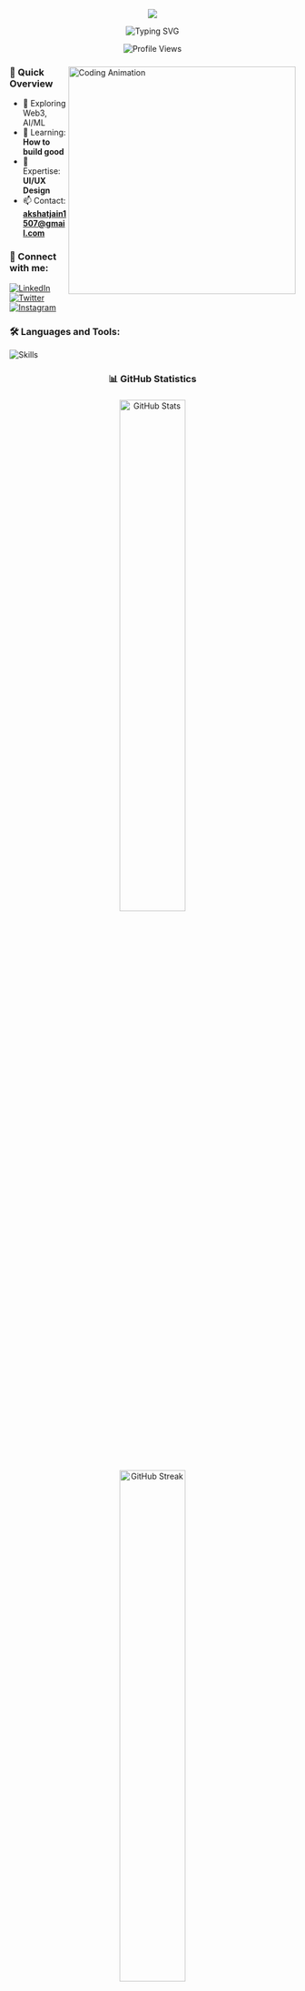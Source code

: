 

<p align="center"><img src="https://i.imgur.com/A6bWGFl.gif"/></p>

<div align="center">
  <img src="https://readme-typing-svg.herokuapp.com?font=Fira+Code&pause=1000&color=2196F3&center=true&vCenter=true&width=435&lines=Hi+there%2C+I'm+Akshat+Jain;A+Passionate+Web+Developer;Always+learning+new+things" alt="Typing SVG" />
  
  ![Profile Views](https://komarev.com/ghpvc/?username=akshhaaatttt&label=Profile%20views&color=0e75b6&style=flat)
  
</div>

<div align="left">
  <img align="right" width="400" src="https://cdn.dribbble.com/users/1162077/screenshots/3848914/programmer.gif" alt="Coding Animation"/>

  
  ### 🚀 Quick Overview
  - 🔭 Exploring Web3, AI/ML
  - 🌱 Learning: **How to build good**
  - 💬 Expertise: **UI/UX Design**
  - 📫 Contact: **akshatjain1507@gmail.com**
</div>

<div align="left">
  <h3>🤝 Connect with me:</h3>
  
  [![LinkedIn](https://img.shields.io/badge/LinkedIn-0077B5?style=for-the-badge&logo=linkedin&logoColor=white)](https://www.linkedin.com/in/akshat-jain-516404303)
  [![Twitter](https://img.shields.io/badge/Twitter-1DA1F2?style=for-the-badge&logo=twitter&logoColor=white)](https://x.com/Akshat151105)
  [![Instagram](https://img.shields.io/badge/Instagram-E4405F?style=for-the-badge&logo=instagram&logoColor=white)](https://www.instagram.com/_akshhaaatttt)
</div>

<div align="left">
  <h3>🛠️ Languages and Tools:</h3>
  <img src="https://skillicons.dev/icons?i=arduino,c,cpp,css,git,html,js,linux,nodejs,python,react,tailwind" alt="Skills" />
</div>

<div align="center">


  ### 📊 GitHub Statistics
  <div>
    <img src="https://github-readme-stats.vercel.app/api?username=akshhaaatttt&show_icons=true&theme=radical" alt="GitHub Stats" style="width: 48%; margin: 1%;" />
  </div>
  <div>
    <img src="https://github-readme-streak-stats.herokuapp.com/?user=akshhaaatttt&theme=radical" alt="GitHub Streak" style="width: 48%; margin: 1%;" />
  </div>
  <div>
    <img src="https://github-readme-stats.vercel.app/api/top-langs?username=akshhaaatttt&layout=compact&theme=radical" alt="Top Languages" style="width: 48%; margin: 1%;" />
  </div>
</div>

  <div align="center">
    
  
  ### 🏆 GitHub Activity
  
  <img src="https://github-readme-activity-graph.vercel.app/graph?username=akshhaaatttt&theme=react-dark" alt="Contribution Graph" />
  
  <img src="https://github-profile-trophy.vercel.app/?username=akshhaaatttt&theme=radical" alt="GitHub Trophies" />
  ### 🎗️Badges

  [![An image of @akshhaaatttt's Holopin badges, which is a link to view their full Holopin profile](https://holopin.me/akshhaaatttt)](https://holopin.io/@akshhaaatttt)

</div>
